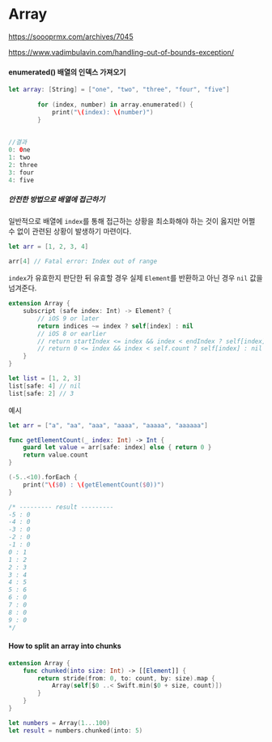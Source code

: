 # Array

https://soooprmx.com/archives/7045

https://www.vadimbulavin.com/handling-out-of-bounds-exception/



#### enumerated() 배열의 인덱스 가져오기

~~~swift
let array: [String] = ["one", "two", "three", "four", "five"]
    
		for (index, number) in array.enumerated() {
			print("\(index): \(number)")
		}
		
		
//결과
0: 0ne
1: two
2: three
3: four
4: five
~~~





##### 안전한 방법으로 배열에 접근하기

일반적으로 배열에 `index`를 통해 접근하는 상황을 최소화해야 하는 것이 옳지만 어쩔 수 없이 관련된 상황이 발생하기 마련이다.

~~~swift
let arr = [1, 2, 3, 4]

arr[4] // Fatal error: Index out of range 
~~~





`index`가 유효한지 판단한 뒤 유효할 경우 실제 `Element`를 반환하고 아닌 경우 `nil` 값을 넘겨준다.

~~~swift
extension Array {
    subscript (safe index: Int) -> Element? {
    	// iOS 9 or later
        return indices ~= index ? self[index] : nil	
        // iOS 8 or earlier
        // return startIndex <= index && index < endIndex ? self[index] : nil
        // return 0 <= index && index < self.count ? self[index] : nil
    }
}

let list = [1, 2, 3]
list[safe: 4] // nil
list[safe: 2] // 3
~~~



예시

~~~swift
let arr = ["a", "aa", "aaa", "aaaa", "aaaaa", "aaaaaa"]

func getElementCount(_ index: Int) -> Int {
    guard let value = arr[safe: index] else { return 0 }
    return value.count
}

(-5..<10).forEach {
    print("\($0) : \(getElementCount($0))")
}

/* --------- result ---------
-5 : 0
-4 : 0
-3 : 0
-2 : 0
-1 : 0
0 : 1
1 : 2
2 : 3
3 : 4
4 : 5
5 : 6
6 : 0
7 : 0
8 : 0
9 : 0
*/
~~~





#### How to split an array into chunks

~~~swift
extension Array {
    func chunked(into size: Int) -> [[Element]] {
        return stride(from: 0, to: count, by: size).map {
            Array(self[$0 ..< Swift.min($0 + size, count)])
        }
    }
}

let numbers = Array(1...100)
let result = numbers.chunked(into: 5)

~~~

